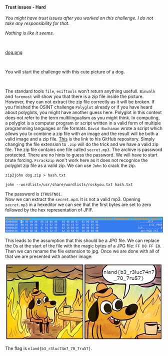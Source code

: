 #### Trust issues - Hard

*You might have trust issues after you worked on this challenge. I do not take any responsibility for that.*

*Nothing is like it seems.*

<br>

[dog.png](dog.png)

<br>

You will start the challenge with this cute picture of a dog. 

<img src="dog.png" alt="">

The standard tools `file`, `exiftools` won't return anything usefull. `Binwalk` and `foremost` will show you that there is a zip file inside the picture. However, they can not extract the zip file correctly as it will be broken. If you finished the OSINT challenge `Polyglot` already or if you have heard about polyglots, you might have another guess here.
Polyglot in this context does not refer to the term multilingualism as you might think. In computing, a polyglot is a computer program or script written in a valid form of multiple programming languages or file formats. `David Buchanan` wrote a script which allows you to combine a zip file with an image and the result will be both a valid image and a zip file. [This](https://github.com/DavidBuchanan314/tweetable-polyglot-png) is the link to his GitHub repository. Simply changing the file extension to `.zip` will do the trick and we have a valid zip file. The zip file contains one file called `secret.mp3`. The archive is password protected. There are no hints to guess the password. We will have to start brute forcing. `Fcrackzip` won't work here as it does not recognice the polyglot zip file as a valid zip. We can use `John` to crack the zip.

```
zip2john dog.zip > hash.txt
```

```
john --wordlist=/usr/share/wordlists/rockyou.txt hash.txt
```

The password is `ITRUSTNO1`. <br>
Now we can extract the `secret.mp3`. It is not a valid mp3. Opening `secret.mp3` in a hexeditor we can see that the first bytes are set to zero followed by the hex representation of JFIF. 

<img src="hexeditor.png" alt="">

This leads to the assumption that this should be a JPG file. We can replace the 0s at the start of the file with the magic bytes of a JPG file: `FF D8 FF E0`. Then we can rename the file extension to jpg. Once we are done with all of that we are presented with another image:

<img src="this_is_fine.jpg" alt="">

The flag is `nland{b3_r3luc74n7_70_7ru57}`.
